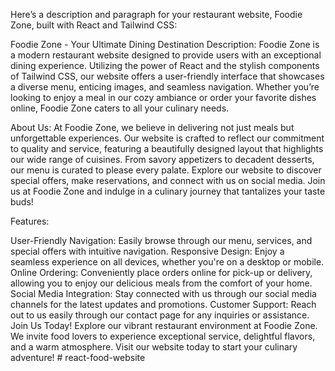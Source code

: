 Here’s a description and paragraph for your restaurant website, Foodie Zone, built with React and Tailwind CSS:

Foodie Zone - Your Ultimate Dining Destination
Description: Foodie Zone is a modern restaurant website designed to provide users with an exceptional dining experience. Utilizing the power of React and the stylish components of Tailwind CSS, our website offers a user-friendly interface that showcases a diverse menu, enticing images, and seamless navigation. Whether you’re looking to enjoy a meal in our cozy ambiance or order your favorite dishes online, Foodie Zone caters to all your culinary needs.

About Us: At Foodie Zone, we believe in delivering not just meals but unforgettable experiences. Our website is crafted to reflect our commitment to quality and service, featuring a beautifully designed layout that highlights our wide range of cuisines. From savory appetizers to decadent desserts, our menu is curated to please every palate. Explore our website to discover special offers, make reservations, and connect with us on social media. Join us at Foodie Zone and indulge in a culinary journey that tantalizes your taste buds!

Features:

User-Friendly Navigation: Easily browse through our menu, services, and special offers with intuitive navigation.
Responsive Design: Enjoy a seamless experience on all devices, whether you're on a desktop or mobile.
Online Ordering: Conveniently place orders online for pick-up or delivery, allowing you to enjoy our delicious meals from the comfort of your home.
Social Media Integration: Stay connected with us through our social media channels for the latest updates and promotions.
Customer Support: Reach out to us easily through our contact page for any inquiries or assistance.
Join Us Today! Explore our vibrant restaurant environment at Foodie Zone. We invite food lovers to experience exceptional service, delightful flavors, and a warm atmosphere. Visit our website today to start your culinary adventure!
#   r e a c t - f o o d - w e b s i t e  
 